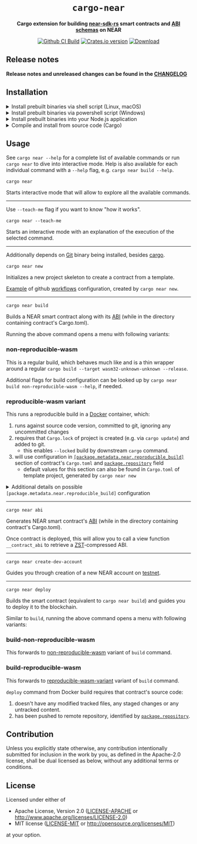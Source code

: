 <!-- markdownlint-disable MD014 -->

<div align="center">

  <h1><code>cargo-near</code></h1>

  <p>
    <strong>Cargo extension for building <a href="https://github.com/near/near-sdk-rs">near-sdk-rs</a> smart contracts and <a href="https://github.com/near/abi">ABI schemas</a> on NEAR</strong>
  </p>

  <p>
    <a href="https://github.com/near/cargo-near/actions/workflows/test.yml?query=branch%3Amain"><img src="https://github.com/near/cargo-near/actions/workflows/test.yml/badge.svg" alt="Github CI Build" /></a>
    <a href="https://crates.io/crates/cargo-near"><img src="https://img.shields.io/crates/v/cargo-near.svg?style=flat-square" alt="Crates.io version" /></a>
    <a href="https://crates.io/crates/cargo-near"><img src="https://img.shields.io/crates/d/cargo-near.svg?style=flat-square" alt="Download" /></a>
  </p>

</div>

## Release notes

**Release notes and unreleased changes can be found in the [CHANGELOG](CHANGELOG.md)**

## Installation

<details>
  <summary>Install prebuilt binaries via shell script (Linux, macOS)</summary>

```sh
curl --proto '=https' --tlsv1.2 -LsSf https://github.com/near/cargo-near/releases/latest/download/cargo-near-installer.sh | sh
```
</details>

<details>
  <summary>Install prebuilt binaries via powershell script (Windows)</summary>

```sh
irm https://github.com/near/cargo-near/releases/latest/download/cargo-near-installer.ps1 | iex
```
</details>

<details>
  <summary>Install prebuilt binaries into your Node.js application</summary>

```sh
npm install cargo-near
```
</details>

<details>
  <summary>Compile and install from source code (Cargo)</summary>

```sh
cargo install --locked cargo-near
```

or, install the most recent version from git repository:

```sh
$ git clone https://github.com/near/cargo-near
$ cargo install --locked --path cargo-near
```
</details>

## Usage

See `cargo near --help` for a complete list of available commands or run `cargo near` to dive into interactive mode. Help is also available for each individual command with a `--help` flag, e.g. `cargo near build --help`.

```console
cargo near
```

Starts interactive mode that will allow to explore all the available commands.

---
Use `--teach-me` flag if you want to know "how it works".

```console
cargo near --teach-me
```

Starts an interactive mode with an explanation of the execution of the selected command.

---
Additionally depends on [Git](https://git-scm.com/) binary being installed, besides [cargo](https://github.com/rust-lang/cargo).

```console
cargo near new
```

Initializes a new project skeleton to create a contract from a template.

[Example](./docs/workflows.md) of github [workflows](./cargo-near/src/commands/new/new-project-template/.github/workflows) configuration, created by `cargo near new`.

---

```console
cargo near build
```

Builds a NEAR smart contract along with its [ABI](https://github.com/near/abi) (while in the directory containing contract's Cargo.toml).

Running the above command opens a menu with following variants: 

### **non-reproducible-wasm**

This is a regular build, which behaves much like and is a thin wrapper around a regular `cargo build --target wasm32-unknown-unknown --release`.

Additional flags for build configuration can be looked up by `cargo near build non-reproducible-wasm --help`, if needed.

### **reproducible-wasm** variant

This runs a reproducible build in a [Docker](https://docs.docker.com/) container, which:

1. runs against source code version, committed to git, ignoring any uncommitted changes
2. requires that `Cargo.lock` of project is created (e.g. via `cargo update`) and added to git. 
    - this enables `--locked` build by downstream `cargo` command. 
3. will use configuration in [`[package.metadata.near.reproducible_build]`](https://github.com/near/cargo-near/blob/main/cargo-near/src/commands/new/new-project-template/Cargo.toml.template#L14-L25) 
   section of contract's `Cargo.toml` and [`package.repository`](https://github.com/near/cargo-near/blob/main/cargo-near/src/commands/new/new-project-template/Cargo.toml.template#L9) field
    - default values for this section can also be found in `Cargo.toml` of 
      template project, generated by `cargo near new`

<details>
  <summary>Additional details on possible <code>[package.metadata.near.reproducible_build]</code> configuration</summary><p>
  
- available images can be found by this link https://hub.docker.com/r/sourcescan/cargo-near/tags 
  - [`image`](https://github.com/near/cargo-near/blob/main/cargo-near/src/commands/new/new-project-template/Cargo.toml.template#L18) and [`image_digest`](https://github.com/near/cargo-near/blob/main/cargo-near/src/commands/new/new-project-template/Cargo.toml.template#L19) are straightforward to configure:
  ![image_and_digest_pinpoint](./docs/image_and_digest_pinpoint.png)
- build command flags can be configured, if needed, by changing [`container_build_command`](https://github.com/near/cargo-near/blob/main/cargo-near/src/commands/new/new-project-template/Cargo.toml.template#L29) field
  - base `container_build_command` for images prior to **sourcescan/cargo-near:0.13.0-rust-1.83.0** is `["cargo", "near", "build"]` 
  - base `container_build_command` for images starting with **sourcescan/cargo-near:0.13.0-rust-1.83.0** and after it  is `["cargo", "near", "build", "non-reproducible-wasm", "--locked"]`, where the `--locked` flag is required
  - additional flags, if needed, can be looked up on
    - `cargo near build non-reproducible-wasm --help` for newer/latest images 
    - `cargo near build --help` for older ones 
    - running `docker run -it sourcescan/cargo-near:0.11.0-rust-1.82.0` (or another specific image) and checking the `--help` message of exact `cargo-near` in container may be helpful when in doubt    

</p></details>

---

```console
cargo near abi
```

Generates NEAR smart contract's [ABI](https://github.com/near/abi) (while in the directory containing contract's Cargo.toml).

Once contract is deployed, this will allow you to call a view function `__contract_abi` to retrieve a [ZST](https://facebook.github.io/zstd/)-compressed ABI.

---

```console
cargo near create-dev-account
```

Guides you through creation of a new NEAR account on [testnet](https://explorer.testnet.near.org).

---

```console
cargo near deploy
```

Builds the smart contract (equivalent to `cargo near build`) and guides you to deploy it to the blockchain.

Similar to `build`, running the above command opens a menu with following variants: 

### **build-non-reproducible-wasm**

This forwards to [non-reproducible-wasm](#non-reproducible-wasm) variant of `build` command.

### **build-reproducible-wasm**

This forwards to [reproducible-wasm-variant](#reproducible-wasm-variant) variant of `build` command.

`deploy` command from Docker build requires that contract's source code:

1. doesn't have any modified tracked files, any staged changes or any untracked content.  
2. has been pushed to remote repository, identified by 
   [`package.repository`](https://github.com/near/cargo-near/blob/main/cargo-near/src/commands/new/new-project-template/Cargo.toml.template#L9).


## Contribution

Unless you explicitly state otherwise, any contribution intentionally submitted
for inclusion in the work by you, as defined in the Apache-2.0 license, shall be
dual licensed as below, without any additional terms or conditions.

## License

Licensed under either of

* Apache License, Version 2.0
   ([LICENSE-APACHE](LICENSE-APACHE) or <http://www.apache.org/licenses/LICENSE-2.0>)
* MIT license
   ([LICENSE-MIT](LICENSE-MIT) or <http://opensource.org/licenses/MIT>)

at your option.
